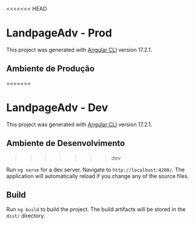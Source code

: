 <<<<<<< HEAD
# LandpageAdv - Prod

This project was generated with [Angular CLI](https://github.com/angular/angular-cli) version 17.2.1.

## Ambiente de Produção
=======
# LandpageAdv - Dev

This project was generated with [Angular CLI](https://github.com/angular/angular-cli) version 17.2.1.

## Ambiente de Desenvolvimento
>>>>>>> dev

Run `ng serve` for a dev server. Navigate to `http://localhost:4200/`. The application will automatically reload if you change any of the source files.

## Build

Run `ng build` to build the project. The build artifacts will be stored in the `dist/` directory.
